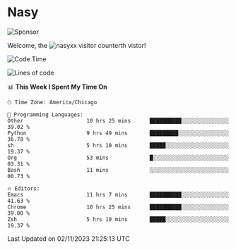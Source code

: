 # Nasy

<!--
<p align="center">
<img height="200" src="https://github-readme-stats.vercel.app/api?username=nasyxx&count_private=true&show_icons=true&theme=dracula&include_all_commits=true"/>
<img height="200" src="https://github-readme-stats.vercel.app/api/top-langs/?username=nasyxx&theme=dracula&hide=html,jupyter+notebook&count_private=true&show_icons=true"/>
</p>

  
----------------
-->

![Sponsor](https://img.shields.io/static/v1.svg?label=Sponsor&message=%E2%9D%A4&logo=GitHub&style=flat&color=pink)
 
Welcome, the ![nasyxx visitor counter](https://count.getloli.com/get/@nasyxx?theme=rule34)th vistor!
 
<!--START_SECTION:waka-->
![Code Time](http://img.shields.io/badge/Code%20Time-3%2C890%20hrs%2057%20mins-blue)

![Lines of code](https://img.shields.io/badge/From%20Hello%20World%20I%27ve%20Written-6.3%20million%20lines%20of%20code-blue)

📊 **This Week I Spent My Time On** 

```text
🕑︎ Time Zone: America/Chicago

💬 Programming Languages: 
Other                    10 hrs 25 mins      ██████████░░░░░░░░░░░░░░░   39.02 % 
Python                   9 hrs 49 mins       █████████░░░░░░░░░░░░░░░░   36.78 % 
sh                       5 hrs 10 mins       █████░░░░░░░░░░░░░░░░░░░░   19.37 % 
Org                      53 mins             █░░░░░░░░░░░░░░░░░░░░░░░░   03.31 % 
Bash                     11 mins             ░░░░░░░░░░░░░░░░░░░░░░░░░   00.73 % 

🔥 Editors: 
Emacs                    11 hrs 7 mins       ██████████░░░░░░░░░░░░░░░   41.63 % 
Chrome                   10 hrs 25 mins      ██████████░░░░░░░░░░░░░░░   39.00 % 
Zsh                      5 hrs 10 mins       █████░░░░░░░░░░░░░░░░░░░░   19.37 % 
```


 Last Updated on 02/11/2023 21:25:13 UTC
<!--END_SECTION:waka-->

<!-- ![visitors](https://visitor-badge.laobi.icu/badge?page_id=nasyxx.nasyxx) -->
